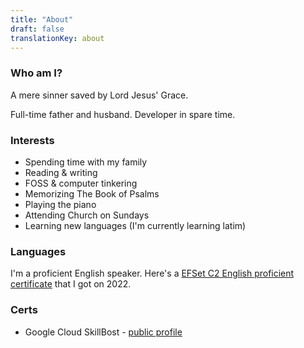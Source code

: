 ```yaml
---
title: "About"
draft: false
translationKey: about
---
```


### Who am I?

A mere sinner saved by Lord Jesus' Grace.

Full-time father and husband. Developer in spare time.

### Interests

- Spending time with my family
- Reading & writing
- FOSS & computer tinkering
- Memorizing The Book of Psalms
- Playing the piano
- Attending Church on Sundays
- Learning new languages (I'm currently learning latim)

### Languages

I'm a proficient English speaker. Here's a [EFSet C2 English proficient certificate](https://bit.ly/meloefset) that I got on 2022.

### Certs

- Google Cloud SkillBost - [public profile](https://bit.ly/melogcp)